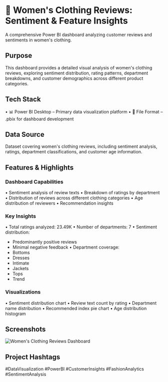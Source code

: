 # 👗 Women's Clothing Reviews: Sentiment & Feature Insights

A comprehensive Power BI dashboard analyzing customer reviews and sentiments in women's clothing.

## Purpose
This dashboard provides a detailed visual analysis of women's clothing reviews, exploring sentiment distribution, rating patterns, department breakdowns, and customer demographics across different product categories.

## Tech Stack
• 📊 Power BI Desktop – Primary data visualization platform
• 📁 File Format – .pbix for dashboard development

## Data Source
Dataset covering women's clothing reviews, including sentiment analysis, ratings, department classifications, and customer age information.

## Features & Highlights

### Dashboard Capabilities
• Sentiment analysis of review texts
• Breakdown of ratings by department
• Distribution of reviews across different clothing categories
• Age distribution of reviewers
• Recommendation insights

### Key Insights
• Total ratings analyzed: 23.49K
• Number of departments: 7
• Sentiment distribution:
  - Predominantly positive reviews
  - Minimal negative feedback
• Department coverage:
  - Bottoms
  - Dresses
  - Intimate
  - Jackets
  - Tops
  - Trend

### Visualizations
• Sentiment distribution chart
• Review text count by rating
• Department name distribution
• Recommended index pie chart
• Age distribution histogram

## Screenshots
![Women's Clothing Reviews Dashboard](path/to/your/screenshot.png)

## Project Hashtags
#DataVisualization #PowerBI #CustomerInsights #FashionAnalytics #SentimentAnalysis
